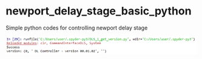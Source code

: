# newport_delay_stage_basic_python
Simple python codes for controlling newport delay stage

<img src="https://github.com/ksonod/newport_delay_stage_basic_python/blob/master/dls1.PNG" width="700px">

